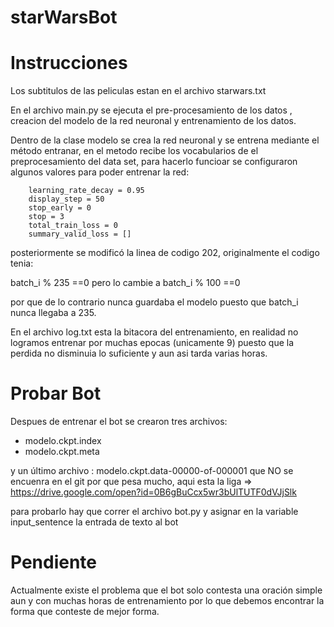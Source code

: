 # starWarsBot

# Instrucciones

Los subtitulos de las peliculas estan en el archivo starwars.txt

En el archivo main.py se ejecuta el pre-procesamiento de los datos , creacion del modelo de la red neuronal y entrenamiento de los datos.

Dentro de la clase modelo se crea la red neuronal y se entrena mediante el método entranar, en el metodo recibe los vocabularios de el preprocesamiento del data set, para hacerlo funcioar se  configuraron algunos valores para poder entrenar la red:

        learning_rate_decay = 0.95
        display_step = 50
        stop_early = 0
        stop = 3
        total_train_loss = 0
        summary_valid_loss = []

posteriormente se modificó la linea de codigo 202, originalmente el codigo tenia:

batch_i % 235 ==0 pero lo cambie a  batch_i % 100 ==0

por que de lo contrario nunca guardaba el modelo puesto que batch_i nunca llegaba a 235.

En el archivo log.txt esta la bitacora del entrenamiento, en realidad no logramos entrenar por muchas epocas (unicamente 9) puesto que la perdida no disminuia lo suficiente y aun asi tarda varias horas.

# Probar Bot

Despues de entrenar el bot se crearon tres archivos:

* modelo.ckpt.index
* modelo.ckpt.meta 

y un último archivo : modelo.ckpt.data-00000-of-000001 que NO se encuenra en el git por que pesa mucho, aqui esta la liga => https://drive.google.com/open?id=0B6gBuCcx5wr3bUlTUTF0dVJjSlk

para probarlo hay que correr el archivo bot.py y asignar en la variable input_sentence la entrada de texto al bot

# Pendiente

Actualmente existe el problema que el bot solo contesta una oración simple aun y con muchas horas de entrenamiento por lo que debemos encontrar la forma que conteste de mejor forma.

